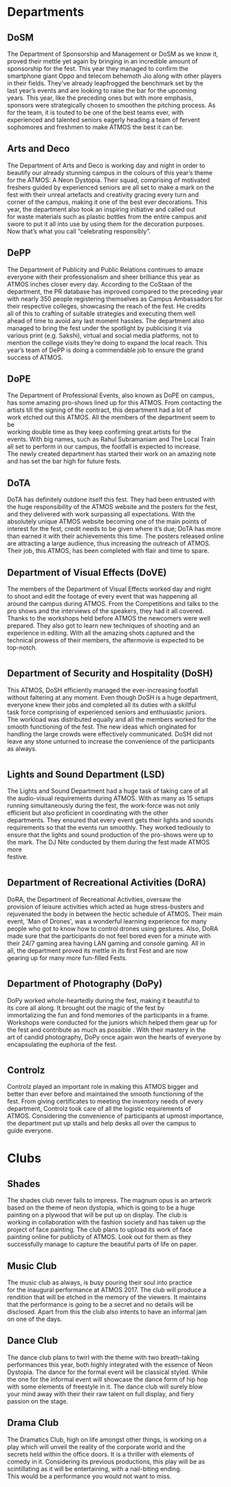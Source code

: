 <p><!-- wp:heading {"level":1} --></p>
<h1>Departments</h1>
<p><!-- /wp:heading --></p>
<p><!-- wp:heading --></p>
<h2><a href="https://github.com/journal-club/wiki-data/blob/master/news/fests/atmos-17/dept-club-work.md#dosm"></a></h2>
<p><!-- /wp:heading --></p>
<p><!-- wp:heading --></p>
<h2>DoSM</h2>
<p><!-- /wp:heading --></p>
<p><!-- wp:paragraph --></p>
<p>The Department of Sponsorship and Management or DoSM as we know it,<br />
proved their mettle yet again by bringing in an incredible amount of<br />
sponsorship for the fest. This year they managed to confirm the<br />
smartphone giant Oppo and telecom behemoth Jio along with other players<br />
in their fields. They’ve already leapfrogged the benchmark set by the<br />
last year’s events and are looking to raise the bar for the upcoming<br />
years. This year, like the preceding ones but with more emphasis,<br />
sponsors were strategically chosen to smoothen the pitching process. As<br />
for the team, it is touted to be one of the best teams ever, with<br />
experienced and talented seniors eagerly heading a team of fervent<br />
sophomores and freshmen to make ATMOS the best it can be.</p>
<p><!-- /wp:paragraph --></p>
<p><!-- wp:heading --></p>
<h2><a href="https://github.com/journal-club/wiki-data/blob/master/news/fests/atmos-17/dept-club-work.md#arts-and-deco"></a></h2>
<p><!-- /wp:heading --></p>
<p><!-- wp:heading --></p>
<h2>Arts and Deco</h2>
<p><!-- /wp:heading --></p>
<p><!-- wp:paragraph --></p>
<p>The Department of Arts and Deco is working day and night in order to<br />
beautify our already stunning campus in the colours of this year’s theme<br />
 for the ATMOS: A Neon Dystopia. Their squad, comprising of motivated<br />
freshers guided by experienced seniors are all set to make a mark on the<br />
 fest with their unreal artefacts and creativity gracing every turn and<br />
corner of the campus, making it one of the best ever decorations. This<br />
year, the department also took an inspiring initiative and called out<br />
for waste materials such as plastic bottles from the entire campus and<br />
swore to put it all into use by using them for the decoration purposes.<br />
Now that’s what you call “celebrating responsibly”.</p>
<p><!-- /wp:paragraph --></p>
<p><!-- wp:heading --></p>
<h2><a href="https://github.com/journal-club/wiki-data/blob/master/news/fests/atmos-17/dept-club-work.md#depp"></a></h2>
<p><!-- /wp:heading --></p>
<p><!-- wp:heading --></p>
<h2>DePP</h2>
<p><!-- /wp:heading --></p>
<p><!-- wp:paragraph --></p>
<p>The Department of Publicity and Public Relations continues to amaze<br />
everyone with their professionalism and sheer brilliance this year as<br />
ATMOS inches closer every day. According to the CoStaan of the<br />
department, the PR database has improved compared to the preceding year<br />
with nearly 350 people registering themselves as Campus Ambassadors for<br />
their respective colleges, showcasing the reach of the fest. He credits<br />
all of this to crafting of suitable strategies and executing them well<br />
ahead of time to avoid any last moment hassles. The department also<br />
managed to bring the fest under the spotlight by publicising it via<br />
various print (e.g. Sakshi), virtual and social media platforms, not to<br />
mention the college visits they’re doing to expand the local reach. This<br />
 year’s team of DePP is doing a commendable job to ensure the grand<br />
success of ATMOS.</p>
<p><!-- /wp:paragraph --></p>
<p><!-- wp:heading --></p>
<h2><a href="https://github.com/journal-club/wiki-data/blob/master/news/fests/atmos-17/dept-club-work.md#dope"></a></h2>
<p><!-- /wp:heading --></p>
<p><!-- wp:heading --></p>
<h2>DoPE</h2>
<p><!-- /wp:heading --></p>
<p><!-- wp:paragraph --></p>
<p>The Department of Professional Events, also known as DoPE on campus,<br />
has some amazing pro-shows lined up for this ATMOS. From contacting the<br />
artists till the signing of the contract, this department had a lot of<br />
work etched out this ATMOS. All the members of the department seem to be<br />
 working double time as they keep confirming great artists for the<br />
events. With big names, such as Rahul Subramaniam and The Local Train<br />
all set to perform in our campus, the footfall is expected to increase.<br />
The newly created department has started their work on an amazing note<br />
and has set the bar high for future fests.</p>
<p><!-- /wp:paragraph --></p>
<p><!-- wp:heading --></p>
<h2><a href="https://github.com/journal-club/wiki-data/blob/master/news/fests/atmos-17/dept-club-work.md#dota"></a></h2>
<p><!-- /wp:heading --></p>
<p><!-- wp:heading --></p>
<h2>DoTA</h2>
<p><!-- /wp:heading --></p>
<p><!-- wp:paragraph --></p>
<p>DoTA has definitely outdone itself this fest. They had been entrusted  with the huge responsibility of the ATMOS website and the posters for  the fest, and they delivered with work surpassing all expectations. With  the absolutely unique ATMOS website becoming one of the main points of  interest for the fest, credit needs to be given where it’s due; DoTA has  more than earned it with their achievements this time. The posters  released online are attracting a large audience, thus increasing the  outreach of ATMOS. Their job, this ATMOS, has been completed with flair  and time to spare.</p>
<p><!-- /wp:paragraph --></p>
<p><!-- wp:heading --></p>
<h2>Department of Visual Effects (DoVE)</h2>
<p><!-- /wp:heading --></p>
<p><!-- wp:paragraph --></p>
<p>The members of the Department of Visual Effects worked day and night<br />
to shoot and edit the footage of every event that was happening all<br />
around the campus during ATMOS. From the Competitions and talks to the<br />
pro shows and the interviews of the speakers, they had it all covered.<br />
Thanks to the workshops held before ATMOS the newcomers were well<br />
prepared. They also got to learn new techniques of shooting and an<br />
experience in editing. With all the amazing shots captured and the<br />
technical prowess of their members, the aftermovie is expected to be<br />
top-notch.</p>
<p><!-- /wp:paragraph --></p>
<p><!-- wp:heading {"level":1} --></p>
<h1><a href="https://github.com/journal-club/wiki-data/blob/master/news/fests/atmos-17/depts.md#department-of-security-and-hospitality-dosh"></a></h1>
<p><!-- /wp:heading --></p>
<p><!-- wp:heading --></p>
<h2>Department of Security and Hospitality (DoSH)</h2>
<p><!-- /wp:heading --></p>
<p><!-- wp:paragraph --></p>
<p>This ATMOS, DoSH efficiently managed the ever-increasing footfall<br />
without faltering at any moment. Even though DoSH is a huge department,<br />
everyone knew their jobs and completed all its duties with a skillful<br />
task force comprising of experienced seniors and enthusiastic juniors.<br />
The workload was distributed equally and all the members worked for the<br />
smooth functioning of the fest. The new ideas which originated for<br />
handling the large crowds were effectively communicated. DoSH did not<br />
leave any stone unturned to increase the convenience of the participants<br />
 as always.</p>
<p><!-- /wp:paragraph --></p>
<p><!-- wp:heading {"level":1} --></p>
<h1><a href="https://github.com/journal-club/wiki-data/blob/master/news/fests/atmos-17/depts.md#lights-and-sound-department-lsd"></a></h1>
<p><!-- /wp:heading --></p>
<p><!-- wp:heading --></p>
<h2>Lights and Sound Department (LSD)</h2>
<p><!-- /wp:heading --></p>
<p><!-- wp:paragraph --></p>
<p>The Lights and Sound Department had a huge task of taking care of all<br />
 the audio-visual requirements during ATMOS. With as many as 15 setups<br />
running simultaneously during the fest, the work-force was not only<br />
efficient but also proficient in coordinating with the other<br />
departments. They ensured that every event gets their lights and sounds<br />
requirements so that the events run smoothly. They worked tediously to<br />
ensure that the lights and sound production of the pro-shows were up to<br />
the mark. The DJ Nite conducted by them during the fest made ATMOS more<br />
festive.</p>
<p><!-- /wp:paragraph --></p>
<p><!-- wp:heading {"level":1} --></p>
<h1><a href="https://github.com/journal-club/wiki-data/blob/master/news/fests/atmos-17/depts.md#department-of-recreational-activities-dora"></a></h1>
<p><!-- /wp:heading --></p>
<p><!-- wp:heading --></p>
<h2>Department of Recreational Activities (DoRA)</h2>
<p><!-- /wp:heading --></p>
<p><!-- wp:paragraph --></p>
<p>DoRA, the Department of Recreational Activities, oversaw the<br />
provision of leisure activities which acted as huge stress-busters and<br />
rejuvenated the body in between the hectic schedule of ATMOS. Their main<br />
 event, 'Man of Drones', was a wonderful learning experience for many<br />
people who got to know how to control drones using gestures. Also, DoRA<br />
made sure that the participants do not feel bored even for a minute with<br />
 their 24/7 gaming area having LAN gaming and console gaming. All in<br />
all, the department proved its mettle in its first Fest and are now<br />
gearing up for many more fun-filled Fests.</p>
<p><!-- /wp:paragraph --></p>
<p><!-- wp:heading {"level":1} --></p>
<h1><a href="https://github.com/journal-club/wiki-data/blob/master/news/fests/atmos-17/depts.md#department-of-photography-dopy"></a></h1>
<p><!-- /wp:heading --></p>
<p><!-- wp:heading --></p>
<h2>Department of Photography (DoPy)</h2>
<p><!-- /wp:heading --></p>
<p><!-- wp:paragraph --></p>
<p>DoPy worked whole-heartedly during the fest, making it beautiful to<br />
its core all along. It brought out the magic of the fest by<br />
immortalizing the fun and fond memories of the participants in a frame.<br />
Workshops were conducted for the juniors which helped them gear up for<br />
the fest and contribute as much as possible . With their mastery in the<br />
art of candid photography, DoPy once again won the hearts of everyone by<br />
 encapsulating the euphoria of the fest.</p>
<p><!-- /wp:paragraph --></p>
<p><!-- wp:heading {"level":1} --></p>
<h1><a href="https://github.com/journal-club/wiki-data/blob/master/news/fests/atmos-17/depts.md#controlz"></a></h1>
<p><!-- /wp:heading --></p>
<p><!-- wp:heading --></p>
<h2>Controlz</h2>
<p><!-- /wp:heading --></p>
<p><!-- wp:paragraph --></p>
<p>Controlz played an important role in making this ATMOS bigger and<br />
better than ever before and maintained the smooth functioning of the<br />
fest. From giving certificates to meeting the inventory needs of every<br />
department, Controlz took care of all the logistic requirements of<br />
ATMOS. Considering the convenience of participants at upmost importance,<br />
 the department put up stalls and help desks all over the campus to<br />
guide everyone.</p>
<p><!-- /wp:paragraph --></p>
<p><!-- wp:heading {"level":1} --></p>
<h1><a href="https://github.com/journal-club/wiki-data/blob/master/news/fests/atmos-17/dept-club-work.md#clubs"></a></h1>
<p><!-- /wp:heading --></p>
<p><!-- wp:heading {"level":1} --></p>
<h1>Clubs</h1>
<p><!-- /wp:heading --></p>
<p><!-- wp:heading --></p>
<h2><a href="https://github.com/journal-club/wiki-data/blob/master/news/fests/atmos-17/dept-club-work.md#shades"></a></h2>
<p><!-- /wp:heading --></p>
<p><!-- wp:heading --></p>
<h2>Shades</h2>
<p><!-- /wp:heading --></p>
<p><!-- wp:paragraph --></p>
<p>The shades club never fails to impress. The magnum opus is an artwork<br />
 based on the theme of neon dystopia, which is going to be a huge<br />
painting on a plywood that will be put up on display. The club is<br />
working in collaboration with the fashion society and has taken up the<br />
project of face painting. The club plans to upload its work of face<br />
painting online for publicity of ATMOS. Look out for them as they<br />
successfully manage to capture the beautiful parts of life on paper.</p>
<p><!-- /wp:paragraph --></p>
<p><!-- wp:heading --></p>
<h2><a href="https://github.com/journal-club/wiki-data/blob/master/news/fests/atmos-17/dept-club-work.md#music-club"></a></h2>
<p><!-- /wp:heading --></p>
<p><!-- wp:heading --></p>
<h2>Music Club</h2>
<p><!-- /wp:heading --></p>
<p><!-- wp:paragraph --></p>
<p>The music club as always, is busy pouring their soul into practice<br />
for the inaugural performance at ATMOS 2017. The club will produce a<br />
rendition that will be etched in the memory of the viewers. It maintains<br />
 that the performance is going to be a secret and no details will be<br />
disclosed. Apart from this the club also intents to have an informal jam<br />
 on one of the days.</p>
<p><!-- /wp:paragraph --></p>
<p><!-- wp:heading --></p>
<h2><a href="https://github.com/journal-club/wiki-data/blob/master/news/fests/atmos-17/dept-club-work.md#dance-club"></a></h2>
<p><!-- /wp:heading --></p>
<p><!-- wp:heading --></p>
<h2>Dance Club</h2>
<p><!-- /wp:heading --></p>
<p><!-- wp:paragraph --></p>
<p>The dance club plans to twirl with the theme with two breath-taking<br />
performances this year, both highly integrated with the essence of Neon<br />
Dystopia. The dance for the formal event will be classical styled. While<br />
 the one for the informal event will showcase the dance form of hip hop<br />
with some elements of freestyle in it. The dance club will surely blow<br />
your mind away with their their raw talent on full display, and fiery<br />
passion on the stage.</p>
<p><!-- /wp:paragraph --></p>
<p><!-- wp:heading --></p>
<h2><a href="https://github.com/journal-club/wiki-data/blob/master/news/fests/atmos-17/dept-club-work.md#drama-club"></a></h2>
<p><!-- /wp:heading --></p>
<p><!-- wp:heading --></p>
<h2>Drama Club</h2>
<p><!-- /wp:heading --></p>
<p><!-- wp:paragraph --></p>
<p>The Dramatics Club, high on life amongst other things, is working on a<br />
 play which will unveil the reality of the corporate world and the<br />
secrets held within the office doors. It is a thriller with elements of<br />
comedy in it. Considering its previous productions, this play will be as<br />
 scintillating as it will be entertaining, with a nail-biting ending.<br />
This would be a performance you would not want to miss.</p>
<p><!-- /wp:paragraph --></p>
